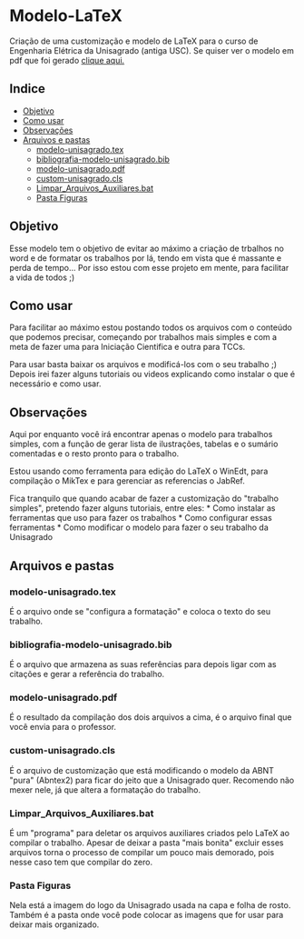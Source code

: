 # Modelo-LaTeX
Criação de uma customização e modelo de LaTeX para o curso de Engenharia Elétrica da Unisagrado (antiga USC).
Se quiser ver o modelo em pdf que foi gerado <a target="_blank" href="https://github.com/FelipeSantos21/Modelo-LaTeX/blob/master/modelo-unisagrado.pdf" >clique aqui. </a>


## Indice

* [Objetivo](#objetivo)
* [Como usar](#como-usar)
* [Observações](#observações)
* [Arquivos e pastas](#arquivos-e-pastas)
    * [modelo-unisagrado.tex](#modelo-unisagradotex)
    * [bibliografia-modelo-unisagrado.bib](#bibliografia-modelo-unisagradobib)
    * [modelo-unisagrado.pdf](#modelo-unisagradopdf)
    * [custom-unisagrado.cls](#custom-unisagradocls)
    * [Limpar_Arquivos_Auxiliares.bat](#Limpar_Arquivos_Auxiliaresbat)
    * [Pasta Figuras](#pasta-figuras)

## Objetivo

Esse modelo tem o objetivo de evitar ao máximo a criação de trbalhos no word e de formatar os trabalhos por lá, tendo em vista que é massante e perda de tempo...
Por isso estou com esse projeto em mente, para facilitar a vida de todos ;)

## Como usar

Para facilitar ao máximo estou postando todos os arquivos com o conteúdo que podemos precisar, começando por trabalhos mais simples e com a meta de fazer uma para Iniciação Cientifica e outra para TCCs.

Para usar basta baixar os arquivos e modificá-los com o seu trabalho ;)
Depois irei fazer alguns tutoriais ou videos explicando como instalar o que é necessário e como usar.

## Observações

Aqui por enquanto você irá encontrar apenas o modelo para trabalhos simples, com a função de gerar lista de ilustrações, tabelas e o sumário comentadas e o resto pronto para o trabalho.

Estou usando como ferramenta para edição do LaTeX o WinEdt, para compilação o MikTex e para gerenciar as referencias o JabRef.

Fica tranquilo que quando acabar de fazer a customização do "trabalho simples", pretendo fazer alguns tutoriais, entre eles:
    * Como instalar as ferramentas que uso para fazer os trabalhos 
    * Como configurar essas ferramentas
    * Como modificar o modelo para fazer o seu trabalho da Unisagrado

## Arquivos e pastas
### modelo-unisagrado.tex

É o arquivo onde se "configura a formatação" e coloca o texto do seu trabalho.

### bibliografia-modelo-unisagrado.bib

É o arquivo que armazena as suas referências para depois ligar com as citações e gerar a referência do trabalho.

### modelo-unisagrado.pdf

É o resultado da compilação dos dois arquivos a cima, é o arquivo final que você envia para o professor.

### custom-unisagrado.cls

É o arquivo de customização que está modificando o modelo da ABNT "pura" (Abntex2) para ficar do jeito que a Unisagrado quer.
Recomendo não mexer nele, já que altera a formatação do trabalho.

### Limpar_Arquivos_Auxiliares.bat 

É um "programa" para deletar os arquivos auxiliares criados pelo LaTeX ao compilar o trabalho. 
Apesar de deixar a pasta "mais bonita" excluir esses arquivos torna o processo de compilar um pouco mais demorado, pois nesse caso tem que compilar do zero.

### Pasta Figuras

Nela está a imagem do logo da Unisagrado usada na capa e folha de rosto. Também é a pasta onde você pode colocar as imagens que for usar para deixar mais organizado.
